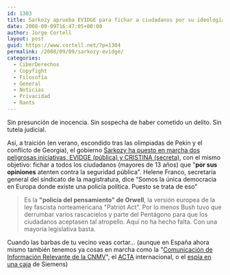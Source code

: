 ```yaml
---
id: 1303
title: Sarkozy aprueba EVIDGE para fichar a ciudadanos por su ideología
date: 2008-09-09T16:47:05+00:00
author: Jorge Cortell
layout: post
guid: https://www.cortell.net/?p=1304
permalink: /2008/09/09/sarkozy-evidge/
categories:
  - CiberDerechos
  - Copyfight
  - Filosofí­a
  - General
  - Noticias
  - Privacidad
  - Rants
---
```

Sin presunción de inocencia. Sin sospecha de haber cometido un delito. Sin tutela judicial.

Así, a traición (en verano, escondido tras las olimpiadas de Pekín y el conflicto de Georgia), el gobierno <a title="https://www.bottup.com/index.php?option=com_content&task=view&id=3722&Itemid=114" href="https://www.bottup.com/index.php?option=com_content&task=view&id=3722&Itemid=114" target="_blank">Sarkozy ha puesto en marcha dos peligrosas iniciativas, EVIDGE (pública) y CRISTINA (secreta)</a>, con el mismo objetivo: fichar a todos los ciudadanos (mayores de 13 años) que "**por sus opiniones** atenten contra la seguridad pública". Helene Franco, secretaria general del sindicato de la magistratura, dice “Somos la única democracia en Europa donde existe una policía política. Puesto se trata de eso"

> Es la **"policía del pensamiento" de Orwell**, la versión europea de la ley fascista norteamericana "Patriot Act". Por lo menos Bush tuvo que derrumbar varios rascacielos y parte del Pentágono para que los ciudadanos aceptasen tal atropello. Aquí no ha hecho falta. Con una mayoría legislativa basta.

Cuando las barbas de tu vecino veas cortar... (aunque en España ahora mismo también tenemos ya cosas en marcha como la "<a title="https://anvazher.nireblog.com/post/2008/09/06/sobre-la-comunicacion-de-informacion-relevante" href="https://anvazher.nireblog.com/post/2008/09/06/sobre-la-comunicacion-de-informacion-relevante" target="_blank">Comunicación de Información Relevante de la CNMV</a>", el <a title="https://ecodiario.eleconomista.es/noticias/noticias/739374/09/08/Las-criticas-rodean-a-un-tratado-contra-la-pirateria.html" href="https://ecodiario.eleconomista.es/noticias/noticias/739374/09/08/Las-criticas-rodean-a-un-tratado-contra-la-pirateria.html" target="_blank">ACTA</a> internacional, o el <a title="https://www.rebelion.org/noticia.php?id=72158" href="https://www.rebelion.org/noticia.php?id=72158" target="_blank">espía en una caja</a> de Siemens)